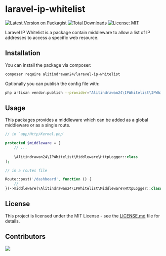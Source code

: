 # laravel-ip-whitelist
[![Latest Version on Packagist](https://img.shields.io/packagist/v/alitindrawan24/laravel-ip-whitelist.svg?style=flat-square)](https://packagist.org/packages/alitindrawan24/laravel-ip-whitelist)
[![Total Downloads](https://img.shields.io/packagist/dt/alitindrawan24/laravel-ip-whitelist.svg?style=flat-square)](https://packagist.org/packages/alitindrawan24/laravel-ip-whitelist)
[![License: MIT](https://img.shields.io/badge/License-MIT-yellow.svg)](https://opensource.org/licenses/MIT)

Laravel IP Whitelist is a package contain middleware to allow a list of IP addresses to access a specific web resource.

## Installation

You can install the package via composer:

```bash
composer require alitindrawan24/laravel-ip-whitelist
```

Optionally you can publish the config file with:

```bash
php artisan vendor:publish --provider="Alitindrawan24\IPWhitelist\IPWhitelistServiceProvider" --tag="config" 
```

## Usage

This packages provides a middleware which can be added as a global middleware or as a single route.

```php
// in `app/Http/Kernel.php`

protected $middleware = [
    // ...
    
    \Alitindrawan24\IPWhitelist\Middleware\HttpLogger::class
];
```

```php
// in a routes file

Route::post('/dashboard', function () {
    //
})->middleware(\Alitindrawan24\IPWhitelist\Middleware\HttpLogger::class);
```

## License
This project is licensed under the MIT License - see the [LICENSE.md](https://github.com/MarketingPipeline/README-Quotes/blob/main/LICENSE) file for details.

## Contributors
<a href="https://github.com/Alitindrawan24/laravel-ip-whitelist/graphs/contributors">
  <img src="https://contrib.rocks/image?repo=Alitindrawan24/laravel-ip-whitelist" />
</a>
